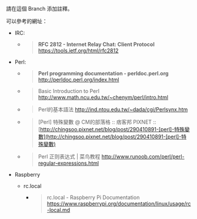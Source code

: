 請在這個 Branch 添加註釋。

可以參考的網址：
- IRC: 
  - > **RFC 2812 - Internet Relay Chat: Client Protocol**
    > https://tools.ietf.org/html/rfc2812

- Perl:
  - > **Perl programming documentation - perldoc.perl.org**
    > http://perldoc.perl.org/index.html

  - > Basic Introduction to Perl
    > http://www.math.ncu.edu.tw/~chenym/perl/intro.html

  - > Perl的基本語法
    > http://ind.ntou.edu.tw/~dada/cgi/Perlsynx.htm
  
  - > [Perl] 特殊變數 @ CM的部落格 :: 痞客邦 PIXNET ::
    > [http://chingsoo.pixnet.net/blog/post/290410891-[perl]-特殊變數](http://chingsoo.pixnet.net/blog/post/290410891-[perl]-特殊變數)
    
  - > Perl 正则表达式 | 菜鸟教程
    > http://www.runoob.com/perl/perl-regular-expressions.html

- Raspberry
  - rc.local
    - > rc.local - Raspberry Pi Documentation
      > https://www.raspberrypi.org/documentation/linux/usage/rc-local.md

